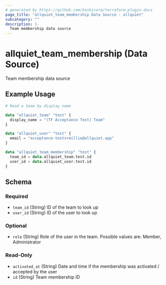 ```yaml
---
# generated by https://github.com/hashicorp/terraform-plugin-docs
page_title: "allquiet_team_membership Data Source - allquiet"
subcategory: ""
description: |-
  Team membership data source
---
```


# allquiet_team_membership (Data Source)

Team membership data source

## Example Usage

```terraform
# Read a team by display name

data "allquiet_team" "test" {
  display_name = "(TF Acceptance Test) Team"
}

data "allquiet_user" "test" {
  email = "acceptance-tests+millie@allquiet.app"
}

data "allquiet_team_membership" "test" {
  team_id = data.allquiet_team.test.id
  user_id = data.allquiet_user.test.id
}
```

<!-- schema generated by tfplugindocs -->
## Schema

### Required

- `team_id` (String) ID of the team to look up
- `user_id` (String) ID of the user to look up

### Optional

- `role` (String) Role of the user in the team. Possible values are: Member, Administrator

### Read-Only

- `activated_at` (String) Date and time if the membership was activated / accepted by the user
- `id` (String) Team membership ID
